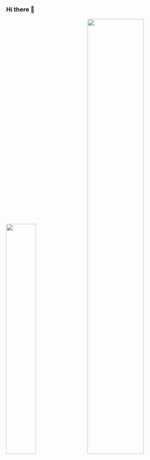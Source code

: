 ### Hi there 👋

<div class='container'>
<img style="height: auto; width: 40%;" class="img" src="https://github-readme-stats.vercel.app/api/top-langs/?username=anuraghazra&hide_progress=false&langs_count=4&theme=tokyonight" />
&nbsp;
&nbsp;
<img style="height: auto; width: 55%;" class="img" src="https://github-readme-stats.vercel.app/api?username=jvds-dev&show_icons=true&theme=tokyonight" />
</div>
</div>
